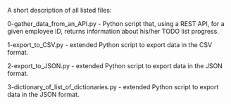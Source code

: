 A short description of all listed files:

0-gather_data_from_an_API.py - Python script that, using a REST API, for a given employee ID, returns information about his/her TODO list progress.

1-export_to_CSV.py - extended Python script to export data in the CSV format.

2-export_to_JSON.py - extended Python script to export data in the JSON format.

3-dictionary_of_list_of_dictionaries.py - extended Python script to export data in the JSON format.
